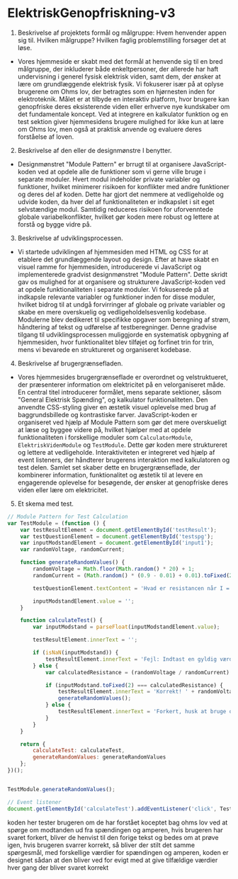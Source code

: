 # ElektriskGenopfriskning-v3
1. Beskrivelse af projektets formål og målgruppe: Hvem henvender appen sig til. Hvilken
målgruppe? Hvilken faglig problemstilling forsøger det at løse.


- Vores hjemmeside er skabt med det formål at henvende sig til en bred målgruppe, der inkluderer både enkeltpersoner, der allerede har haft undervisning i generel fysisk elektrisk viden, samt dem, der ønsker at lære om grundlæggende elektrisk fysik. Vi fokuserer især på at oplyse brugerene om Ohms lov, der betragtes som en hjørnesten inden for elektroteknik. Målet er at tilbyde en interaktiv platform, hvor brugere kan genopfriske deres eksisterende viden eller erhverve nye kundskaber om det fundamentale koncept. Ved at integrere en kalkulator funktion og en test sektion giver hjemmesidens brugere mulighed for ikke kun at lære om Ohms lov, men også at praktisk anvende og evaluere deres forståelse af loven.


2. Beskrivelse af den eller de designmønstre I benytter.


- Designmønstret "Module Pattern" er brrugt til at organisere JavaScript-koden ved at opdele alle de funktioner som vi gerne ville bruge i separate moduler. Hvert modul indeholder private variabler og funktioner, hvilket minimerer risikoen for konflikter med andre funktioner og deres del af koden. Dette har gjort det nemmere at vedligeholde og udvide koden, da hver del af funktionaliteten er indkapslet i sit eget selvstændige modul. Samtidig reduceres risikoen for uforvenntede globale variabelkonflikter, hvilket gør koden mere robust og lettere at forstå og bygge vidre på.


3. Beskrivelse af udviklingsprocessen.


- Vi startede udviklingen af hjemmesiden med HTML og CSS for at etablere det grundlæggende layout og design. Efter at have skabt en visuel ramme for hjemmesiden, introducerede vi JavaScript og implementerede gradvist designmønstret "Module Pattern". Dette skridt gav os mulighed for at organisere og strukturere JavaScript-koden ved at opdele funktionaliteten i separate moduler. Vi fokuserede på at indkapsle relevante variabler og funktioner inden for disse moduler, hvilket bidrog til at undgå forvirringer af globale og private variabler og skabe en mere overskuelig og vedligeholdelsesvenlig kodebase. Modulerne blev dedikeret til specifikke opgaver som beregning af strøm, håndtering af tekst og udførelse af testberegninger. Denne gradvise tilgang til udviklingsprocessen muliggjorde en systematisk opbygning af hjemmesiden, hvor funktionalitet blev tilføjet og forfinet trin for trin, mens vi bevarede en struktureret og organiseret kodebase.


4. Beskrivelse af brugergrænsefladen.


- Vores hjemmesides brugergrænseflade er overordnet og velstruktueret, der præsenterer information om elektricitet på en velorganiseret måde. En central titel introducerer formålet, mens separate sektioner, såsom "General Elektrisk Spænding", og kalkulator funktionaliteten. Den anvendte CSS-styling giver en æstetik visuel oplevelse med brug af baggrundsbillede og kontrastiske farver. JavaScript-koden er organiseret ved hjælp af Module Pattern som gør det mere overskueligt at læse og byggee videre på, hvilket hjælper med at opdele funktionaliteten i forskellige moduler som `CalculatorModule`, `ElektriskVidenModule` og `TestModule`. Dette gør koden mere struktureret og lettere at vedligeholde. Interaktiviteten er integreret ved hjælp af event listeners, der håndterer brugerens interaktion med kalkulatoren og test delen. Samlet set skaber dette en brugergrænseflade, der kombinerer information, funktionalitet og æstetik til at levere en engagerende oplevelse for besøgende, der ønsker at genopfriske deres viden eller lære om elektricitet.


5. Et skema med test.

```javascript
// Module Pattern for Test Calculation
var TestModule = (function () {
    var testResultElement = document.getElementById('testResult');
    var testQuestionElement = document.getElementById('testspg');
    var inputModstandElement = document.getElementById('input1');
    var randomVoltage, randomCurrent;

    function generateRandomValues() {
        randomVoltage = Math.floor(Math.random() * 20) + 1; 
        randomCurrent = (Math.random() * (0.9 - 0.01) + 0.01).toFixed(2);

        testQuestionElement.textContent = 'Hvad er resistancen når I = ' + randomCurrent + ' og V = ' + randomVoltage;

        inputModstandElement.value = '';
    }

    function calculateTest() {
        var inputModstand = parseFloat(inputModstandElement.value);

        testResultElement.innerText = '';

        if (isNaN(inputModstand)) {
            testResultElement.innerText = 'Fejl: Indtast en gyldig værdi for modstand.';
        } else {
            var calculatedResistance = (randomVoltage / randomCurrent).toFixed(2);

            if (inputModstand.toFixed(2) === calculatedResistance) {
                testResultElement.innerText = 'Korrekt! ' + randomVoltage + ' V/' + randomCurrent + ' I = ' + calculatedResistance + ' ohm';
                generateRandomValues();
            } else {
                testResultElement.innerText = 'Forkert, husk at bruge ohms lov fra overstående tekst!';
            }
        }
    }

    return {
        calculateTest: calculateTest,
        generateRandomValues: generateRandomValues
    };
})();


TestModule.generateRandomValues();

// Event listener
document.getElementById('calculateTest').addEventListener('click', TestModule.calculateTest);
```

koden her tester brugeren om de har forstået koceptet bag ohms lov ved at spørge om modtanden ud fra spændingen og amperen, hvis brugeren har svaret forkert, bliver de henvist til den forige tekst og bedes om at prøve igen, hvis brugeren svarrer korrekt, så bliver der stilt det samme spørgesmål, med forskellige værdier for spændingen og amperen, koden er designet sådan at den bliver ved for evigt med at give tilfældige værdier hver gang der bliver svaret korrekt
